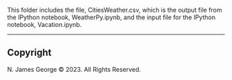 This folder includes the file, CitiesWeather.csv, which is the output file from the IPython notebook, WeatherPy.ipynb, and the input file for the IPython notebook, Vacation.ipynb.

----

## Copyright

N. James George © 2023. All Rights Reserved.
